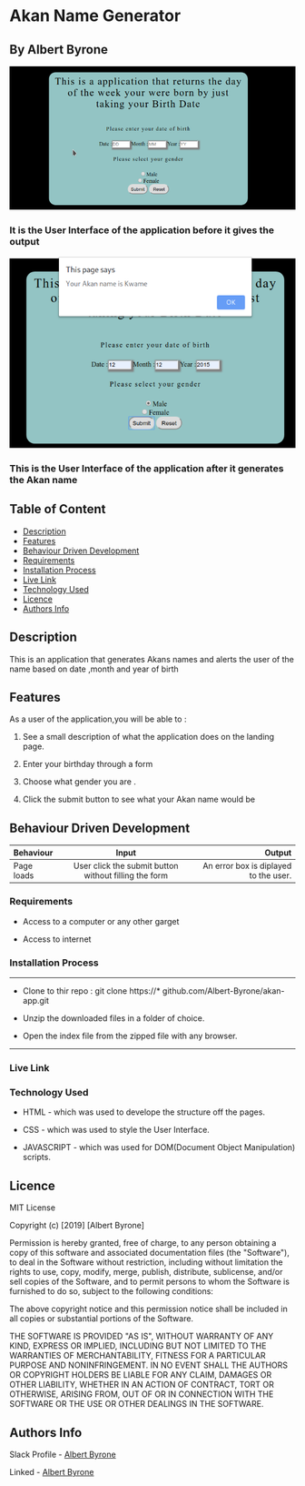 # Akan Name Generator

 ## By Albert Byrone

 ![before image](images/app1.png)
 ### It is the User Interface  of the application before it gives the output

 ![before image](images/app2.png)
 ### This is the User Interface  of the application after it generates the Akan name

 ## Table of Content

 - [Description](#description)
 - [Features](#features)
 - [Behaviour Driven Development](#Behaviour-Driven-Development)
 - [Requirements](#requirements)
 - [Installation Process](#installation-Process)
 - [Live Link](#Live-Link)
 - [Technology  Used](#technology-Used)
 - [Licence](#licence)
 - [Authors Info](#Authors-Info)


 ## Description

 <p>This is an application that generates Akans names and alerts the user of the name based on date ,month and year of birth</p>

## Features

As a user of the application,you will be able to :

1. See a  small description of what the application does on the landing page.
1. Enter your  birthday through a form 

1. Choose what gender you are .

1. Click the submit button to see what your  Akan name would be


## Behaviour Driven Development

| Behaviour      | Input     | Output     |
| :------------- | :----------: | -----------: |
|  Page loads     | User click the submit button without filling the form    | An error box is diplayed to the user.    |
 ###  Requirements

 * Access to  a computer or any other garget

 * Access to internet

 ### Installation Process

 ****  
* Clone to thir repo : git clone https://* github.com/Albert-Byrone/akan-app.git

* Unzip the downloaded files in a folder of choice.

* Open the index file from the zipped file with any browser.
 ****
### Live Link 

### Technology  Used
* HTML - which was used to develope the structure off the pages.

* CSS - which was used to style the User Interface.

* JAVASCRIPT - which was used for DOM(Document Object Manipulation) scripts.

## Licence

MIT License

Copyright (c) [2019] [Albert Byrone]

Permission is hereby granted, free of charge, to any person obtaining a copy
of this software and associated documentation files (the "Software"), to deal
in the Software without restriction, including without limitation the rights
to use, copy, modify, merge, publish, distribute, sublicense, and/or sell
copies of the Software, and to permit persons to whom the Software is
furnished to do so, subject to the following conditions:

The above copyright notice and this permission notice shall be included in all
copies or substantial portions of the Software.

THE SOFTWARE IS PROVIDED "AS IS", WITHOUT WARRANTY OF ANY KIND, EXPRESS OR
IMPLIED, INCLUDING BUT NOT LIMITED TO THE WARRANTIES OF MERCHANTABILITY,
FITNESS FOR A PARTICULAR PURPOSE AND NONINFRINGEMENT. IN NO EVENT SHALL THE
AUTHORS OR COPYRIGHT HOLDERS BE LIABLE FOR ANY CLAIM, DAMAGES OR OTHER
LIABILITY, WHETHER IN AN ACTION OF CONTRACT, TORT OR OTHERWISE, ARISING FROM,
OUT OF OR IN CONNECTION WITH THE SOFTWARE OR THE USE OR OTHER DEALINGS IN THE
SOFTWARE.

## Authors Info

Slack Profile - [Albert Byrone](https://app.slack.com/client/T077KKCG6/GLRQR61NW/user_profile/UKXCHMCNP?cdn_fallback=1)

Linked - [Albert Byrone](https://www.linkedin.com/in/albert-byrone-664811144/)



 
